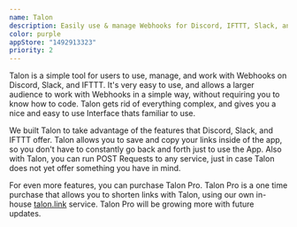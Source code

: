 ```yaml
---
name: Talon
description: Easily use & manage Webhooks for Discord, IFTTT, Slack, and more.
color: purple
appStore: "1492913323"
priority: 2
---
```


Talon is a simple tool for users to use, manage, and work with Webhooks on Discord, Slack, and IFTTT. It's very easy to use, and allows a larger audience to work with Webhooks in a simple way, without requiring you to know how to code. Talon gets rid of everything complex, and gives you a nice and easy to use Interface thats familiar to use.

We built Talon to take advantage of the features that Discord, Slack, and IFTTT offer. Talon allows you to save and copy your links inside of the app, so you don't have to constantly go back and forth just to use the App. Also with Talon, you can run POST Requests to any service, just in case Talon does not yet offer something you have in mind.

For even more features, you can purchase Talon Pro. Talon Pro is a one time purchase that allows you to shorten links with Talon, using our own in-house [talon.link](http://talon.link) service. Talon Pro will be growing more with future updates.

<ContributorGrid>
    <Contributor name="Michael Burkhardt" role="Lead Developer" href="https://twitter.com/tme_michael" />
    <Contributor name="Dylan McDonald" role="Designer & Developer" href="https://twitter.com/DylanMcD8" />
    <Contributor name="TheLBall" role="Windows Developer" href="https://twitter.com/TheLBall" />
    <Contributor name="Nick Oates" role="Talon.link Developer" href="https://nickoates.com" />
</ContributorGrid>
